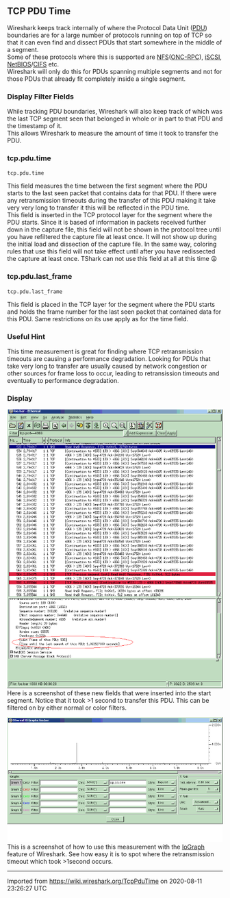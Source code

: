 ## TCP PDU Time

Wireshark keeps track internally of where the Protocol Data Unit ([PDU](/PDU)) boundaries are for a large number of protocols running on top of TCP so that it can even find and dissect PDUs that start somewhere in the middle of a segment.  
Some of these protocols where this is supported are [NFS](/NFS)([ONC-RPC](/ONC-RPC)), [iSCSI](/iSCSI), [NetBIOS](/NetBIOS)/[CIFS](/CIFS) etc.  
Wireshark will only do this for PDUs spanning multiple segments and not for those PDUs that already fit completely inside a single segment.

### Display Filter Fields

While tracking PDU boundaries, Wireshark will also keep track of which was the last TCP segment seen that belonged in whole or in part to that PDU and the timestamp of it.  
This allows Wireshark to measure the amount of time it took to transfer the PDU.  

### tcp.pdu.time

    tcp.pdu.time

This field measures the time between the first segment where the PDU starts to the last seen packet that contains data for that PDU. If there were any retransmission timeouts during the transfer of this PDU making it take very very long to transfer it this will be reflected in the PDU time.  
This field is inserted in the TCP protocol layer for the segment where the PDU starts. Since it is based of information in packets received further down in the capture file, this field will not be shown in the protocol tree until you have refiltered the capture file at least once. It will not show up during the initial load and dissection of the capture file. In the same way, coloring rules that use this field will not take effect until after you have redissected the capture at least once. TShark can not use this field at all at this time :frowning:

### tcp.pdu.last\_frame

    tcp.pdu.last_frame

This field is placed in the TCP layer for the segment where the PDU starts and holds the frame number for the last seen packet that contained data for this PDU. Same restrictions on its use apply as for the time field.

### Useful Hint

This time measurement is great for finding where TCP retransmission timeouts are causing a performance degradation. Looking for PDUs that take very long to transfer are usually caused by network congestion or other sources for frame loss to occur, leading to retransission timeouts and eventually to performance degradation.

### Display

![tcp\_pdu\_time\_fields.gif](uploads/__moin_import__/attachments/TcpPduTime/tcp_pdu_time_fields.gif "tcp_pdu_time_fields.gif")  
Here is a screenshot of these new fields that were inserted into the start segment. Notice that it took \>1 second to transfer this PDU. This can be filtered on by either normal or color filters.

![tcp\_pdu\_maxtime\_graph.gif](uploads/__moin_import__/attachments/TcpPduTime/tcp_pdu_maxtime_graph.gif "tcp_pdu_maxtime_graph.gif")  
This is a screenshot of how to use this measurement with the [IoGraph](/IoGraph) feature of Wireshark. See how easy it is to spot where the retransmission timeout which took \>1second occurs.

---

Imported from https://wiki.wireshark.org/TcpPduTime on 2020-08-11 23:26:27 UTC
